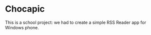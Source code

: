 ﻿Chocapic
========

This is a school project: we had to create a simple RSS Reader app for Windows phone.